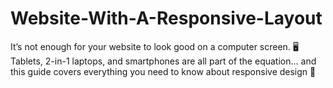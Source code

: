 # Website-With-A-Responsive-Layout

It’s not enough for your website to look good on a computer screen. 🖥 Tablets, 2-in-1 laptops, and smartphones are all part of the equation... and this guide covers everything you need to know about responsive design 🤳

